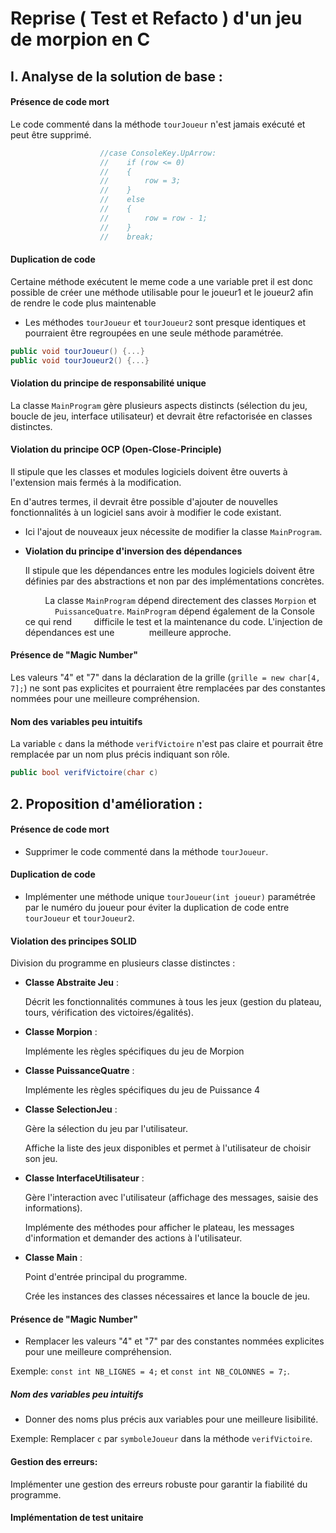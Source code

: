 # Reprise ( Test et Refacto ) d'un jeu de morpion en C

## I. Analyse de la solution de base :

#### **Présence de code mort**

Le code commenté dans la méthode `tourJoueur` n'est jamais exécuté et peut être supprimé.

```csharp
                    //case ConsoleKey.UpArrow:
                    //    if (row <= 0)
                    //    {
                    //        row = 3;
                    //    }
                    //    else
                    //    {
                    //        row = row - 1;
                    //    }
                    //    break;
```



#### **Duplication de code**

Certaine méthode exécutent le meme code a une variable pret il est donc possible de créer une méthode utilisable pour le joueur1 et le joueur2 afin de rendre le code plus maintenable

- Les méthodes `tourJoueur` et `tourJoueur2` sont presque identiques et pourraient être regroupées en une seule méthode paramétrée.

```csharp
public void tourJoueur() {...}
public void tourJoueur2() {...}
```



#### **Violation du principe de responsabilité unique**

 La classe `MainProgram` gère plusieurs aspects distincts (sélection du jeu, boucle de jeu, interface utilisateur) et devrait être refactorisée en classes distinctes.



#### **Violation du principe OCP (Open-Close-Principle)**

Il stipule que les classes et modules logiciels doivent être ouverts à l'extension mais fermés à la modification.

En d'autres termes, il devrait être possible d'ajouter de nouvelles fonctionnalités à un logiciel sans avoir à modifier le code existant.

- Ici l'ajout de nouveaux jeux nécessite de modifier la classe `MainProgram`.

- **Violation du principe d'inversion des dépendances**
  
  Il stipule que les dépendances entre les modules logiciels doivent être définies par des abstractions et non par des implémentations concrètes.

          La classe `MainProgram` dépend directement des classes `Morpion` et             `PuissanceQuatre`. `MainProgram`  dépend également de la Console ce qui rend         difficile le test et la maintenance du code. L'injection de dépendances est une              meilleure approche.



#### **Présence de "Magic Number"**

Les valeurs "4" et "7" dans la déclaration de la grille (`grille = new char[4, 7];`) ne sont pas explicites et pourraient être remplacées par des constantes nommées pour une meilleure compréhension.



#### **Nom des variables peu intuitifs**

La variable `c` dans la méthode `verifVictoire` n'est pas claire et pourrait être remplacée par un nom plus précis indiquant son rôle.

```csharp
public bool verifVictoire(char c)
```

## 2. Proposition d'amélioration :

#### **Présence de code mort**

- Supprimer le code commenté dans la méthode `tourJoueur`.

#### **Duplication de code**

- Implémenter une méthode unique `tourJoueur(int joueur)` paramétrée par le numéro du joueur pour éviter la duplication de code entre `tourJoueur` et `tourJoueur2`.

#### **Violation des principes SOLID**

Division du programme en plusieurs classe distinctes :

- **Classe Abstraite Jeu** : 
  
  Décrit les fonctionnalités communes à tous les jeux (gestion du plateau, tours, vérification des victoires/égalités). 

- **Classe Morpion** :
  
   Implémente les règles spécifiques du jeu de Morpion

- **Classe PuissanceQuatre** :
  
  Implémente les règles spécifiques du jeu de Puissance 4

- **Classe SelectionJeu** :
  
  Gère la sélection du jeu par l'utilisateur.
  
  Affiche la liste des jeux disponibles et permet à l'utilisateur de choisir son jeu.

- **Classe InterfaceUtilisateur** :
  
  Gère l'interaction avec l'utilisateur (affichage des messages, saisie des informations).
  
  Implémente des méthodes pour afficher le plateau, les messages d'information et demander des actions à l'utilisateur.

- **Classe Main** :
  
  Point d'entrée principal du programme.
  
  Crée les instances des classes nécessaires et lance la boucle de jeu.
  
  

#### **Présence de "Magic Number"**

- Remplacer les valeurs "4" et "7" par des constantes nommées explicites pour une meilleure compréhension.

Exemple:  `const int NB_LIGNES = 4;` et `const int NB_COLONNES = 7;`.



##### **Nom des variables peu intuitifs**

- Donner des noms plus précis aux variables pour une meilleure lisibilité.

Exemple: Remplacer `c` par `symboleJoueur` dans la méthode `verifVictoire`.



#### **Gestion des erreurs:**

 Implémenter une gestion des erreurs robuste pour garantir la fiabilité du programme.



#### **Implémentation de test unitaire**